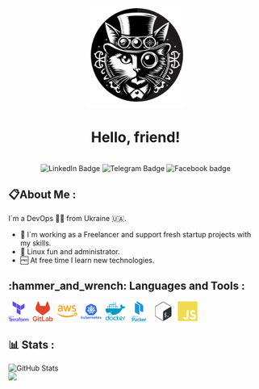 <div id="top_img" align="center">
  <img src="https://github.com/VadimSMG/VadymSMG/blob/main/logo-ed.png" width="200em"/>
  <h1>Hello, friend!</h1>
 </div>
<div id="counter" align="center">
  <img src="https://komarev.com/ghpvc/?username=vadimsmg&style=flat-square&color=blue" alt=""/>
</div>
<div id="badges" align="center">
  <img src="https://img.shields.io/badge/LinkedIn-blue?style=flat-square&logo=linkedin&logoColor=white" alt="LinkedIn Badge"/>
  <img src="https://img.shields.io/badge/Telegram-skyblue?style=flat-square&logo=telegram&logoColor=white" alt="Telegram Badge"/>
  <img src="https://img.shields.io/badge/Facebook-darkblue?style=flat-square&logo=facebook&logoColor=white" alt="Facebook badge"/>
</div>
<div id="about">
  <h2>📋About Me :</h2>
  I`m a DevOps 👨‍💻 from Ukraine 🇺🇦.
  <ul>
    <li>🚧 I`m working as a Freelancer and support fresh startup projects with my skills.</li>
    <li>🐧 Linux fun and administrator.</li>
    <li>🆓 At free time I learn new technologies.</li>
  </ul>
</div>
<div id="tools">
<h2>:hammer_and_wrench: Languages and Tools :</h2>
  <img src="https://github.com/devicons/devicon/blob/master/icons/terraform/terraform-plain-wordmark.svg" titlw="Terraform" alt="Terraform" width="40" height="40"/>&nbsp;
  <img src="https://github.com/devicons/devicon/blob/master/icons/gitlab/gitlab-plain-wordmark.svg" titlw="GitLab" alt="GitLab" width="40" height="40"/>&nbsp;
  <img src="https://github.com/devicons/devicon/blob/master/icons/amazonwebservices/amazonwebservices-plain-wordmark.svg" title="AWS" alt="AWS" width="40" height="40"/>&nbsp;
   <img src="https://github.com/devicons/devicon/blob/master/icons/kubernetes/kubernetes-plain-wordmark.svg" title="Kubernetes" alt="Kubernetes" width="40" height="40"/>&nbsp;
  <img src="https://github.com/devicons/devicon/blob/master/icons/docker/docker-plain-wordmark.svg" title="Docker" alt="Docker" width="40" height="40"/>&nbsp;
  <img src="https://github.com/devicons/devicon/blob/master/icons/packer/packer-plain-wordmark.svg" title="Packer" alt="Packer" width="40" height="40"/>&nbsp;
  <img src="https://github.com/devicons/devicon/blob/master/icons/bash/bash-plain.svg" title="Bash" alt="Bash" width="40" height="40"/>&nbsp;
  <img src="https://github.com/devicons/devicon/blob/master/icons/javascript/javascript-plain.svg" title="JavaScript" alt="JavaScript" width="40" height="40"/>&nbsp;
</div>
<h2>📊 Stats :</h2>
<div id="stats" align=left>
  <img src="https://github-readme-stats.vercel.app/api?username=vadimsmg&theme=graywhite&show_icons=true&hide_border=true&count_private=true" alt="GitHub Stats" width="500em"/></br>
  <img src="https://github-readme-stats.vercel.app/api/top-langs/?username=vadimsmg&theme=graywhite&show_icons=true&hide_border=true&layout=compact" width="500em"/>
</div>
